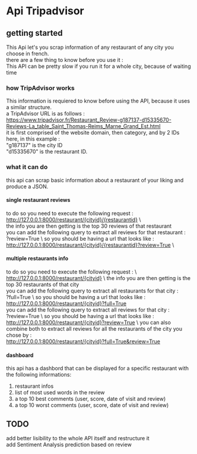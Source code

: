 # Api Tripadvisor

## getting started
This Api let's you scrap information of any restaurant of any city you choose in french.\
there are a few thing to know before you use it :\
This API can be pretty slow if you run it for a whole city, because of waiting time

### how TripAdvisor works
This information is requiered to know before using the API, because it uses a similar structure.\
a TripAdvisor URL is as follows : \
https://www.tripadvisor.fr/Restaurant_Review-g187137-d15335670-Reviews-La_table_Saint_Thomas-Reims_Marne_Grand_Est.html \
it is first comprised of the website domain, then category, and by 2 IDs\
here, in this example : \
"g187137" is the city ID\
"d15335670" is the restaurant ID.

### what it can do
this api can scrap basic information about a restaurant of your liking and produce a JSON.

#### single restaurant reviews
to do so you need to execute the following request : \
http://127.0.0.1:8000/restaurant/{cityid}/{restaurantid} \ 
\
the info you are then getting is the top 30 reviews of that restaurant\
you can add the following query to extract all reviews for that restaurant : \
?review=True \ 
so you should be having a url that looks like : \
http://127.0.0.1:8000/restaurant/{cityid}/{restaurantid}?review=True \ 

#### multiple restaurants info 
to do so you need to execute the following request : \ 
http://127.0.0.1:8000/restaurant/{cityid} \ 
the info you are then getting is the top 30 restaurants of that city\
you can add the following query to extract all restaurants for that city : \
?full=True \ 
so you should be having a url that looks like : \
http://127.0.0.1:8000/restaurant/{cityid}?full=True \
you can add the following query to extract all reviews for that city :\
?review=True \ 
so you should be having a url that looks like :
http://127.0.0.1:8000/restaurant/{cityid}?review=True \ 
you can also combine both to extract all reviews for all the restaurants of the city you chose by : \
http://127.0.0.1:8000/restaurant/{cityid}?full=True&review=True

#### dashboard
this api has a dashbord that can be displayed for a specific restaurant with the following informations:
1. restaurant infos
2. list of most used words in the review
3. a top 10 best comments (user, score, date of visit and review)
4. a top 10 worst comments (user, score, date of visit and review)

## TODO
add better lisibility to the whole API itself and restructure it \
add Sentiment Analysis prediction based on review
